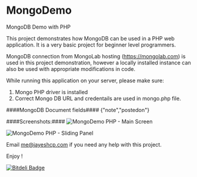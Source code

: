 MongoDemo
=========

MongoDB Demo with PHP

This project demonstrates how MongoDB can be used in a PHP web application.
It is a very basic project for beginner level programmers.

MongoDB connection from MongoLab hosting (https://mongolab.com) is used in this project demonstration, however a locally installed
instance can also be used with appropriate modifications in code.

While running this application on your server, please make sure:

1. Mongo PHP driver is installed
2. Correct Mongo DB URL and credentails are used in mongo.php file.

####MongoDB Document fields####
{"note","postedon"}


####Screenshots:####
<img src="http://jayeshcp.files.wordpress.com/2013/10/my_diary.png" alt="MongoDemo PHP - Main Screen">

<img src="http://jayeshcp.files.wordpress.com/2013/10/my_diary_and_jayeshcp_mongodemo-php.png" 
alt="MongoDemo PHP - Sliding Panel">

Email me@jayeshcp.com if you need any help with this project.

Enjoy !


[![Bitdeli Badge](https://d2weczhvl823v0.cloudfront.net/jayeshcp/mongodemo-php/trend.png)](https://bitdeli.com/free "Bitdeli Badge")

